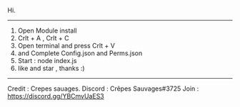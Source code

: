 Hi.


----------------------------------------------

1. Open Module install
2. Crlt + A , Crlt + C 
3. Open terminal and press Crlt + V
4. and Complete Config.json and Perms.json 
5. Start : node index.js
6. like and star , thanks :)

----------------------------------------------


Credit : Crepes sauages.
Discord : Crêpes Sauvages#3725
Join : https://discord.gg/YBCmvUaES3

